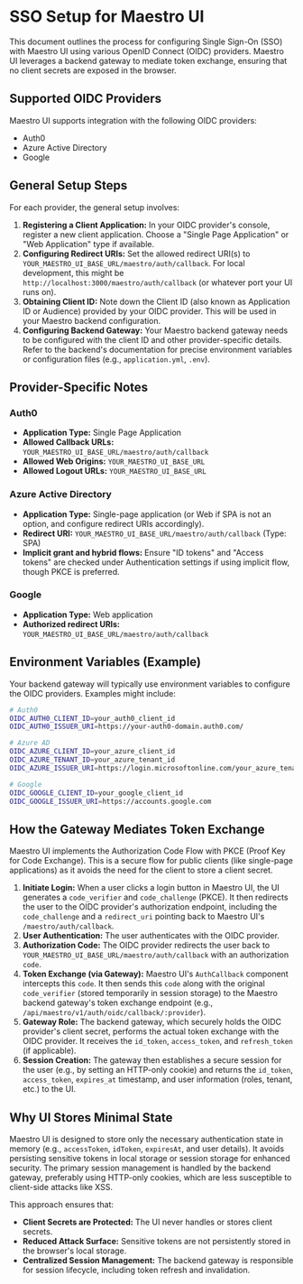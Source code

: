 # SSO Setup for Maestro UI

This document outlines the process for configuring Single Sign-On (SSO) with Maestro UI using various OpenID Connect (OIDC) providers. Maestro UI leverages a backend gateway to mediate token exchange, ensuring that no client secrets are exposed in the browser.

## Supported OIDC Providers

Maestro UI supports integration with the following OIDC providers:

*   Auth0
*   Azure Active Directory
*   Google

## General Setup Steps

For each provider, the general setup involves:

1.  **Registering a Client Application:** In your OIDC provider's console, register a new client application. Choose a "Single Page Application" or "Web Application" type if available.
2.  **Configuring Redirect URIs:** Set the allowed redirect URI(s) to `YOUR_MAESTRO_UI_BASE_URL/maestro/auth/callback`. For local development, this might be `http://localhost:3000/maestro/auth/callback` (or whatever port your UI runs on).
3.  **Obtaining Client ID:** Note down the Client ID (also known as Application ID or Audience) provided by your OIDC provider. This will be used in your Maestro backend configuration.
4.  **Configuring Backend Gateway:** Your Maestro backend gateway needs to be configured with the client ID and other provider-specific details. Refer to the backend's documentation for precise environment variables or configuration files (e.g., `application.yml`, `.env`).

## Provider-Specific Notes

### Auth0

*   **Application Type:** Single Page Application
*   **Allowed Callback URLs:** `YOUR_MAESTRO_UI_BASE_URL/maestro/auth/callback`
*   **Allowed Web Origins:** `YOUR_MAESTRO_UI_BASE_URL`
*   **Allowed Logout URLs:** `YOUR_MAESTRO_UI_BASE_URL`

### Azure Active Directory

*   **Application Type:** Single-page application (or Web if SPA is not an option, and configure redirect URIs accordingly).
*   **Redirect URI:** `YOUR_MAESTRO_UI_BASE_URL/maestro/auth/callback` (Type: SPA)
*   **Implicit grant and hybrid flows:** Ensure "ID tokens" and "Access tokens" are checked under Authentication settings if using implicit flow, though PKCE is preferred.

### Google

*   **Application Type:** Web application
*   **Authorized redirect URIs:** `YOUR_MAESTRO_UI_BASE_URL/maestro/auth/callback`

## Environment Variables (Example)

Your backend gateway will typically use environment variables to configure the OIDC providers. Examples might include:

```bash
# Auth0
OIDC_AUTH0_CLIENT_ID=your_auth0_client_id
OIDC_AUTH0_ISSUER_URI=https://your-auth0-domain.auth0.com/

# Azure AD
OIDC_AZURE_CLIENT_ID=your_azure_client_id
OIDC_AZURE_TENANT_ID=your_azure_tenant_id
OIDC_AZURE_ISSUER_URI=https://login.microsoftonline.com/your_azure_tenant_id/v2.0

# Google
OIDC_GOOGLE_CLIENT_ID=your_google_client_id
OIDC_GOOGLE_ISSUER_URI=https://accounts.google.com
```

## How the Gateway Mediates Token Exchange

Maestro UI implements the Authorization Code Flow with PKCE (Proof Key for Code Exchange). This is a secure flow for public clients (like single-page applications) as it avoids the need for the client to store a client secret.

1.  **Initiate Login:** When a user clicks a login button in Maestro UI, the UI generates a `code_verifier` and `code_challenge` (PKCE). It then redirects the user to the OIDC provider's authorization endpoint, including the `code_challenge` and a `redirect_uri` pointing back to Maestro UI's `/maestro/auth/callback`.
2.  **User Authentication:** The user authenticates with the OIDC provider.
3.  **Authorization Code:** The OIDC provider redirects the user back to `YOUR_MAESTRO_UI_BASE_URL/maestro/auth/callback` with an authorization `code`.
4.  **Token Exchange (via Gateway):** Maestro UI's `AuthCallback` component intercepts this `code`. It then sends this `code` along with the original `code_verifier` (stored temporarily in session storage) to the Maestro backend gateway's token exchange endpoint (e.g., `/api/maestro/v1/auth/oidc/callback/:provider`).
5.  **Gateway Role:** The backend gateway, which securely holds the OIDC provider's client secret, performs the actual token exchange with the OIDC provider. It receives the `id_token`, `access_token`, and `refresh_token` (if applicable).
6.  **Session Creation:** The gateway then establishes a secure session for the user (e.g., by setting an HTTP-only cookie) and returns the `id_token`, `access_token`, `expires_at` timestamp, and user information (roles, tenant, etc.) to the UI.

## Why UI Stores Minimal State

Maestro UI is designed to store only the necessary authentication state in memory (e.g., `accessToken`, `idToken`, `expiresAt`, and user details). It avoids persisting sensitive tokens in local storage or session storage for enhanced security. The primary session management is handled by the backend gateway, preferably using HTTP-only cookies, which are less susceptible to client-side attacks like XSS.

This approach ensures that:

*   **Client Secrets are Protected:** The UI never handles or stores client secrets.
*   **Reduced Attack Surface:** Sensitive tokens are not persistently stored in the browser's local storage.
*   **Centralized Session Management:** The backend gateway is responsible for session lifecycle, including token refresh and invalidation.
